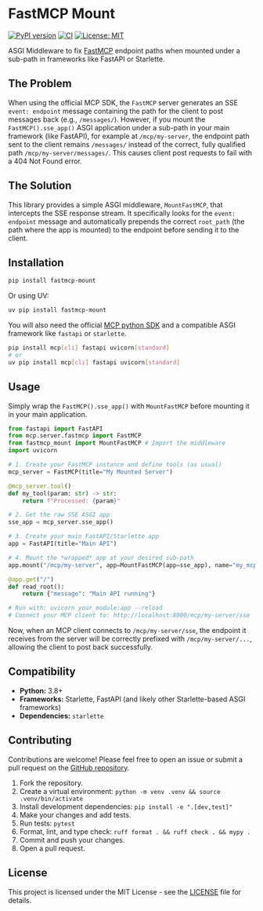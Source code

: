 # FastMCP Mount
[![PyPI version](https://badge.fury.io/py/fastmcp-mount.svg)](https://badge.fury.io/py/fastmcp-mount)
[![CI](https://github.com/dwayn/fastmcp-mount/actions/workflows/ci.yml/badge.svg)](https://github.com/dwayn/fastmcp-mount/actions/workflows/ci.yml)
[![License: MIT](https://img.shields.io/badge/License-MIT-yellow.svg)](https://opensource.org/licenses/MIT)

ASGI Middleware to fix [FastMCP](https://github.com/modelcontextprotocol/python-sdk?tab=readme-ov-file#mounting-to-an-existing-asgi-server) endpoint paths when mounted under a sub-path in frameworks like FastAPI or Starlette.

## The Problem

When using the official MCP SDK, the `FastMCP` server generates an SSE `event: endpoint` message containing the path for the client to post messages back (e.g., `/messages/`). However, if you mount the `FastMCP().sse_app()` ASGI application under a sub-path in your main framework (like FastAPI), for example at `/mcp/my-server`, the endpoint path sent to the client remains `/messages/` instead of the correct, fully qualified path `/mcp/my-server/messages/`. This causes client post requests to fail with a 404 Not Found error.

## The Solution

This library provides a simple ASGI middleware, `MountFastMCP`, that intercepts the SSE response stream. It specifically looks for the `event: endpoint` message and automatically prepends the correct `root_path` (the path where the app is mounted) to the endpoint before sending it to the client.

## Installation

```bash
pip install fastmcp-mount
```
Or using UV:
```bash
uv pip install fastmcp-mount
```

You will also need the official [MCP python SDK](https://github.com/modelcontextprotocol/python-sdk) and a compatible ASGI framework like `fastapi` or `starlette`.

```bash
pip install mcp[cli] fastapi uvicorn[standard]
# or
uv pip install mcp[cli] fastapi uvicorn[standard]
```

## Usage

Simply wrap the `FastMCP().sse_app()` with `MountFastMCP` before mounting it in your main application.

```python
from fastapi import FastAPI
from mcp.server.fastmcp import FastMCP
from fastmcp_mount import MountFastMCP # Import the middleware
import uvicorn

# 1. Create your FastMCP instance and define tools (as usual)
mcp_server = FastMCP(title="My Mounted Server")

@mcp_server.tool()
def my_tool(param: str) -> str:
    return f"Processed: {param}"

# 2. Get the raw SSE ASGI app
sse_app = mcp_server.sse_app()

# 3. Create your main FastAPI/Starlette app
app = FastAPI(title="Main API")

# 4. Mount the *wrapped* app at your desired sub-path
app.mount("/mcp/my-server", app=MountFastMCP(app=sse_app), name="my_mcp_server")

@app.get("/")
def read_root():
    return {"message": "Main API running"}

# Run with: uvicorn your_module:app --reload
# Connect your MCP client to: http://localhost:8000/mcp/my-server/sse
```

Now, when an MCP client connects to `/mcp/my-server/sse`, the endpoint it receives from the server will be correctly prefixed with `/mcp/my-server/...`, allowing the client to post back successfully.

## Compatibility

*   **Python:** 3.8+
*   **Frameworks:** Starlette, FastAPI (and likely other Starlette-based ASGI frameworks)
*   **Dependencies:** `starlette`

## Contributing

Contributions are welcome! Please feel free to open an issue or submit a pull request on the [GitHub repository](https://github.com/dwayn/fastmcp-mount).

1.  Fork the repository.
2.  Create a virtual environment: `python -m venv .venv && source .venv/bin/activate`
3.  Install development dependencies: `pip install -e ".[dev,test]"`
4.  Make your changes and add tests.
5.  Run tests: `pytest`
6.  Format, lint, and type check: `ruff format . && ruff check . && mypy .`
7.  Commit and push your changes.
8.  Open a pull request.

## License

This project is licensed under the MIT License - see the [LICENSE](LICENSE) file for details.
